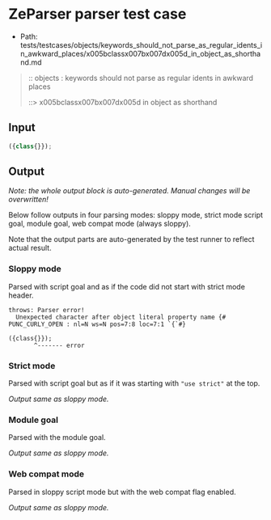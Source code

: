 # ZeParser parser test case

- Path: tests/testcases/objects/keywords_should_not_parse_as_regular_idents_in_awkward_places/x005bclassx007bx007dx005d_in_object_as_shorthand.md

> :: objects : keywords should not parse as regular idents in awkward places
>
> ::> x005bclassx007bx007dx005d in object as shorthand

## Input

`````js
({class{}});
`````

## Output

_Note: the whole output block is auto-generated. Manual changes will be overwritten!_

Below follow outputs in four parsing modes: sloppy mode, strict mode script goal, module goal, web compat mode (always sloppy).

Note that the output parts are auto-generated by the test runner to reflect actual result.

### Sloppy mode

Parsed with script goal and as if the code did not start with strict mode header.

`````
throws: Parser error!
  Unexpected character after object literal property name {# PUNC_CURLY_OPEN : nl=N ws=N pos=7:8 loc=7:1 `{`#}

({class{}});
       ^------- error
`````

### Strict mode

Parsed with script goal but as if it was starting with `"use strict"` at the top.

_Output same as sloppy mode._

### Module goal

Parsed with the module goal.

_Output same as sloppy mode._

### Web compat mode

Parsed in sloppy script mode but with the web compat flag enabled.

_Output same as sloppy mode._
